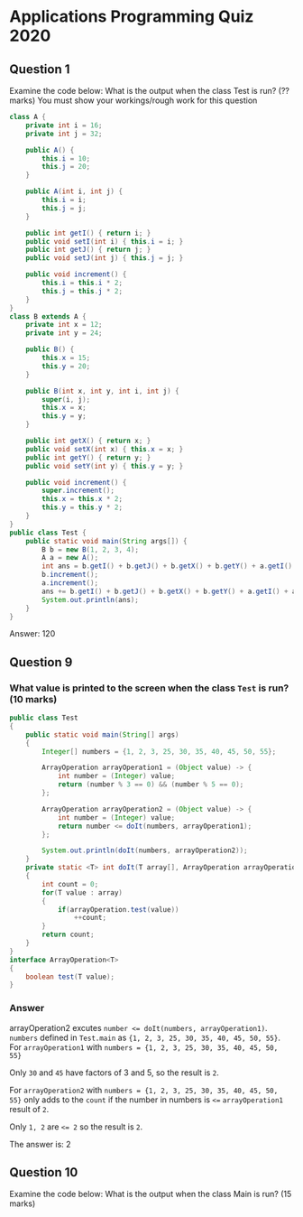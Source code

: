 # Applications Programming Quiz 2020

## Question 1

Examine the code below:  What is the output when the class Test is run? (?? marks)
You must show your workings/rough work for this question

```java
class A {
    private int i = 16;
    private int j = 32;

    public A() {
        this.i = 10;
        this.j = 20;
    }

    public A(int i, int j) {
        this.i = i;
        this.j = j;
    }

    public int getI() { return i; }
    public void setI(int i) { this.i = i; }
    public int getJ() { return j; }
    public void setJ(int j) { this.j = j; }

    public void increment() {
        this.i = this.i * 2;
        this.j = this.j * 2;
    }
}
class B extends A {
    private int x = 12;
    private int y = 24;

    public B() {
        this.x = 15;
        this.y = 20;
    }

    public B(int x, int y, int i, int j) {
        super(i, j);
        this.x = x;
        this.y = y;
    }

    public int getX() { return x; }
    public void setX(int x) { this.x = x; }
    public int getY() { return y; }
    public void setY(int y) { this.y = y; }

    public void increment() {
        super.increment();
        this.x = this.x * 2;
        this.y = this.y * 2;
    }
}
public class Test {
    public static void main(String args[]) {
        B b = new B(1, 2, 3, 4);
        A a = new A();
        int ans = b.getI() + b.getJ() + b.getX() + b.getY() + a.getI() + a.getJ();
        b.increment();
        a.increment();
        ans += b.getI() + b.getJ() + b.getX() + b.getY() + a.getI() + a.getJ();
        System.out.println(ans);
    }
}
```

Answer: 120

## Question 9

### What value is printed to the screen when the class `Test` is run? (10 marks)

```java
public class Test
{
    public static void main(String[] args)
    {
        Integer[] numbers = {1, 2, 3, 25, 30, 35, 40, 45, 50, 55};

        ArrayOperation arrayOperation1 = (Object value) -> {
            int number = (Integer) value;
            return (number % 3 == 0) && (number % 5 == 0);
        };

        ArrayOperation arrayOperation2 = (Object value) -> {
            int number = (Integer) value;
            return number <= doIt(numbers, arrayOperation1);
        };

        System.out.println(doIt(numbers, arrayOperation2));
    }
    private static <T> int doIt(T array[], ArrayOperation arrayOperation)
    {
        int count = 0;
        for(T value : array)
        {
            if(arrayOperation.test(value))
                ++count;
        }
        return count;
    }
}
interface ArrayOperation<T>
{
    boolean test(T value);
}
```

### Answer

arrayOperation2 excutes `number <= doIt(numbers, arrayOperation1)`.  `numbers` defined in `Test.main` as `{1, 2, 3, 25, 30, 35, 40, 45, 50, 55}`.  For `arrayOperation1` with `numbers = {1, 2, 3, 25, 30, 35, 40, 45, 50, 55}`

Only `30` and `45` have factors of 3 and 5, so the result is `2`.

For `arrayOperation2` with `numbers = {1, 2, 3, 25, 30, 35, 40, 45, 50, 55}` only adds to the `count` if the number in numbers is `<=` `arrayOperation1` result of `2`.

Only `1, 2` are `<= 2` so the result is `2`.

The answer is: 2

## Question 10

Examine the code below:  What is the output when the class Main is run? (15 marks)
